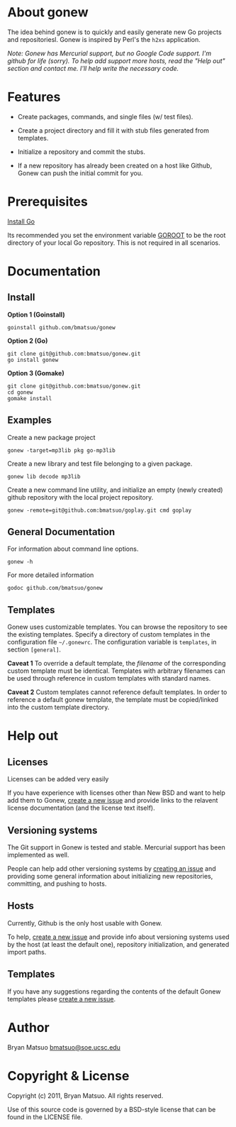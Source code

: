 [install go]: http://golang.org/doc/install.html "Install Go" 
[go environment]: http://golang.org/doc/install.html#environment "Go environment"

[issues]: https://github.com/bmatsuo/gonew/issues "Github issues"

About gonew
===========

The idea behind gonew is to quickly and easily generate new Go projects
and repositoriesl. Gonew is inspired by Perl's the `h2xs` application.

*Note: Gonew has Mercurial support, but no Google Code support. I'm github for
life (sorry). To help add support more hosts, read the "Help out" section and
contact me. I'll help write the necessary code.*

Features
========

- Create packages, commands, and single files (w/ test files).

- Create a project directory and fill it with stub files generated from templates.

- Initialize a repository and commit the stubs.

- If a new repository has already been created on a host like Github, Gonew can
push the initial commit for you.

Prerequisites
=============

[Install Go](http://golang.org/doc/install.html) 

Its recommended you set the environment variable [GOROOT][go environment] to be
the root directory of your local Go repository. This is not required in all
scenarios.


Documentation
=============
Install
-------

**Option 1 (Goinstall)**

    goinstall github.com/bmatsuo/gonew

**Option 2 (Go)**

    git clone git@github.com:bmatsuo/gonew.git
    go install gonew

**Option 3 (Gomake)**

    git clone git@github.com:bmatsuo/gonew.git
    cd gonew
    gomake install

Examples
--------

Create a new package project

    gonew -target=mp3lib pkg go-mp3lib

Create a new library and test file belonging to a given package.

    gonew lib decode mp3lib

Create a new command line utility, and initialize an empty (newly
created) github repository with the local project repository.

    gonew -remote=git@github.com:bmatsuo/goplay.git cmd goplay

General Documentation
---------------------

For information about command line options.

    gonew -h

For more detailed information

    godoc github.com/bmatsuo/gonew

Templates
---------

Gonew uses customizable templates. You can browse the repository to see the
existing templates. Specify a directory of custom templates in the configuration
file `~/.gonewrc`. The configuration variable is `templates`, in section
`[general]`.

**Caveat 1** To override a default template, the *filename* of the corresponding
custom template must be identical. Templates with arbitrary filenames can be used
through reference in custom templates with standard names.

**Caveat 2** Custom templates cannot reference default templates. In order to
reference a default gonew template, the template must be copied/linked into the
custom template directory.

Help out
========

Licenses
--------

Licenses can be added very easily

If you have experience with licenses other than New BSD and want to help add
them to Gonew, [create a new issue][issues] and provide links to the relavent
license documentation (and the license text itself).

Versioning systems
------------------

The Git support in Gonew is tested and stable. Mercurial support has been
implemented as well.

People can help add other versioning systems by [creating an issue][issues] and
providing some general information about initializing new repositories,
committing, and pushing to hosts.

Hosts
-----

Currently, Github is the only host usable with Gonew.

To help, [create a new issue][issues] and provide info about versioning systems
used by the host (at least the default one), repository initialization, and
generated import paths.

Templates
---------

If you have any suggestions regarding the contents of the default Gonew templates
please [create a new issue][issues].

Author
======

Bryan Matsuo <bmatsuo@soe.ucsc.edu>

Copyright & License
===================

Copyright (c) 2011, Bryan Matsuo.
All rights reserved.

Use of this source code is governed by a BSD-style license that can be
found in the LICENSE file.

